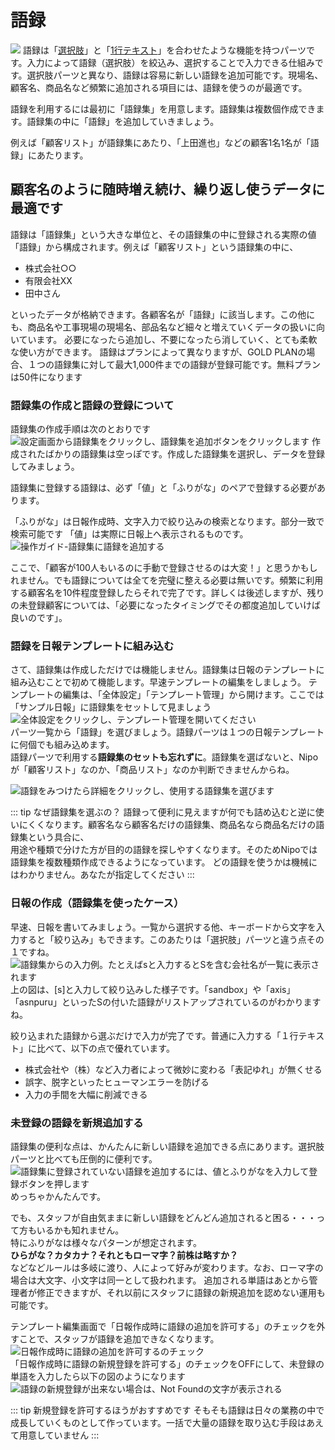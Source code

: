 # 語録
![](./template/mov73.gif)
語録は「[選択肢](/manual/template/select1)」と「[1行テキスト](/manual/template/text)」を合わせたような機能を持つパーツです。入力によって語録（選択肢）を絞込み、選択することで入力できる仕組みです。選択肢パーツと異なり、語録は容易に新しい語録を追加可能です。現場名、顧客名、商品名など頻繁に追加される項目には、語録を使うのが最適です。

語録を利用するには最初に「語録集」を用意します。語録集は複数個作成できます。語録集の中に「語録」を追加していきましょう。

例えば「顧客リスト」が語録集にあたり、「上田進也」などの顧客1名1名が「語録」にあたります。

## 顧客名のように随時増え続け、繰り返し使うデータに最適です
語録は「語録集」という大きな単位と、その語録集の中に登録される実際の値「語録」から構成されます。例えば「顧客リスト」という語録集の中に、

- 株式会社○○
- 有限会社XX
- 田中さん


といったデータが格納できます。各顧客名が「語録」に該当します。この他にも、商品名や工事現場の現場名、部品名など細々と増えていくデータの扱いに向いています。
必要になったら追加し、不要になったら消していく、とても柔軟な使い方ができます。
語録はプランによって異なりますが、GOLD PLANの場合、１つの語録集に対して最大1,000件までの語録が登録可能です。無料プランは50件になります

### 語録集の作成と語録の登録について
語録集の作成手順は次のとおりです
![設定画面から語録集をクリックし、語録集を追加ボタンをクリックします](./template/p2.png)
作成されたばかりの語録集は空っぽです。作成した語録集を選択し、データを登録してみましょう。

語録集に登録する語録は、必ず「値」と「ふりがな」のペアで登録する必要があります。

「ふりがな」は日報作成時、文字入力で絞り込みの検索となります。部分一致で検索可能です
「値」は実際に日報上へ表示されるものです。
![操作ガイド-語録集に語録を追加する](./template/p3.png)

ここで、「顧客が100人もいるのに手動で登録させるのは大変！」と思うかもしれません。でも語録については全てを完璧に整える必要は無いです。頻繁に利用する顧客名を10件程度登録したらそれで完了です。詳しくは後述しますが、残りの未登録顧客については、「必要になったタイミングでその都度追加していけば良いのです」。

### 語録を日報テンプレートに組み込む
さて、語録集は作成しただけでは機能しません。語録集は日報のテンプレートに組み込むことで初めて機能します。早速テンプレートの編集をしましょう。
テンプレートの編集は、「全体設定」「テンプレート管理」から開けます。ここでは「サンプル日報」に語録集をセットして見ましょう
![全体設定をクリックし、テンプレート管理を開いてください](./template/t3.png)  
パーツ一覧から「語録」を選びましょう。語録パーツは１つの日報テンプレートに何個でも組み込めます。  
語録パーツで利用する**語録集のセットも忘れずに**。語録集を選ばないと、Nipoが「顧客リスト」なのか、「商品リスト」なのか判断できませんからね。  

![語録をみつけたら詳細をクリックし、使用する語録集を選びます](./template/p4.png)

::: tip なぜ語録集を選ぶの？
語録って便利に見えますが何でも詰め込むと逆に使いにくくなります。顧客名なら顧客名だけの語録集、商品名なら商品名だけの語録集という具合に、  
用途や種類で分けた方が目的の語録を探しやすくなります。そのためNipoでは語録集を複数種類作成できるようになっています。
どの語録を使うかは機械にはわかりません。あなたが指定してください
:::

### 日報の作成（語録集を使ったケース）
早速、日報を書いてみましょう。一覧から選択する他、キーボードから文字を入力すると「絞り込み」もできます。このあたりは「選択肢」パーツと違う点その１ですね。
![語録集からの入力例。たとえばsと入力するとSを含む会社名が一覧に表示されます](./template/p5.png)
上の図は、[s]と入力して絞り込みした様子です。「sandbox」や「axis」「asnpuru」といったSの付いた語録がリストアップされているのがわかりますね。
<Alice label="asnpuruって何？ただの誤入力かな？（はい、そうです）" icon="question" />

絞り込まれた語録から選ぶだけで入力が完了です。普通に入力する「１行テキスト」に比べて、以下の点で優れています。
- 株式会社や（株）など入力者によって微妙に変わる「表記ゆれ」が無くせる
- 誤字、脱字といったヒューマンエラーを防げる
- 入力の手間を大幅に削減できる

### 未登録の語録を新規追加する
語録集の便利な点は、かんたんに新しい語録を追加できる点にあります。選択肢パーツと比べても圧倒的に便利です。
<Alice label="百聞は一見に如かず 千聞とてまた然り。今サンプルを出しますね" icon="pc" />
![語録集に登録されていない語録を追加するには、値とふりがなを入力して登録ボタンを押します](./template/p6.png)
めっちゃかんたんです。

でも、スタッフが自由気ままに新しい語録をどんどん追加されると困る・・・って方もいるかも知れません。  
特にふりがなは様々なパターンが想定されます。    
**ひらがな？カタカナ？それともローマ字？前株は略すか？**  
などなどルールは多岐に渡り、人によって好みが変わります。なお、ローマ字の場合は大文字、小文字は同一として扱われます。 
追加される単語はあとから管理者が修正できますが、それ以前にスタッフに語録の新規追加を認めない運用も可能です。

テンプレート編集画面で「日報作成時に語録の追加を許可する」のチェックを外すことで、スタッフが語録を追加できなくなります。
![日報作成時に語録の追加を許可するのチェック](./template/p8.png)  
「日報作成時に語録の新規登録を許可する」のチェックをOFFにして、未登録の単語を入力したら以下の図のようになります
![語録の新規登録が出来ない場合は、Not Foundの文字が表示される](./template/p7.png)

::: tip 新規登録を許可するほうがおすすめです
そもそも語録は日々の業務の中で成長していくものとして作っています。一括で大量の語録を取り込む手段はあえて用意していません
:::
